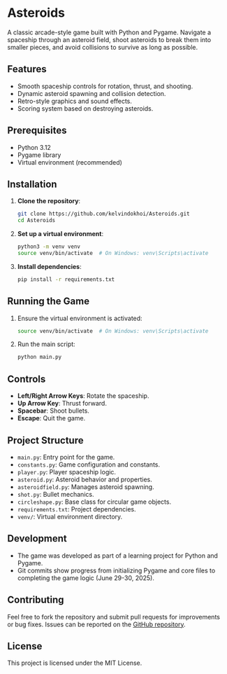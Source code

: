 # Asteroids

A classic arcade-style game built with Python and Pygame. Navigate a spaceship through an asteroid field, shoot asteroids to break them into smaller pieces, and avoid collisions to survive as long as possible.

## Features
- Smooth spaceship controls for rotation, thrust, and shooting.
- Dynamic asteroid spawning and collision detection.
- Retro-style graphics and sound effects.
- Scoring system based on destroying asteroids.

## Prerequisites
- Python 3.12
- Pygame library
- Virtual environment (recommended)

## Installation
1. **Clone the repository**:
   ```bash
   git clone https://github.com/kelvindokhoi/Asteroids.git
   cd Asteroids
   ```

2. **Set up a virtual environment**:
   ```bash
   python3 -m venv venv
   source venv/bin/activate  # On Windows: venv\Scripts\activate
   ```

3. **Install dependencies**:
   ```bash
   pip install -r requirements.txt
   ```

## Running the Game
1. Ensure the virtual environment is activated:
   ```bash
   source venv/bin/activate  # On Windows: venv\Scripts\activate
   ```
2. Run the main script:
   ```bash
   python main.py
   ```

## Controls
- **Left/Right Arrow Keys**: Rotate the spaceship.
- **Up Arrow Key**: Thrust forward.
- **Spacebar**: Shoot bullets.
- **Escape**: Quit the game.

## Project Structure
- `main.py`: Entry point for the game.
- `constants.py`: Game configuration and constants.
- `player.py`: Player spaceship logic.
- `asteroid.py`: Asteroid behavior and properties.
- `asteroidfield.py`: Manages asteroid spawning.
- `shot.py`: Bullet mechanics.
- `circleshape.py`: Base class for circular game objects.
- `requirements.txt`: Project dependencies.
- `venv/`: Virtual environment directory.

## Development
- The game was developed as part of a learning project for Python and Pygame.
- Git commits show progress from initializing Pygame and core files to completing the game logic (June 29-30, 2025).

## Contributing
Feel free to fork the repository and submit pull requests for improvements or bug fixes. Issues can be reported on the [GitHub repository](https://github.com/kelvindokhoi/Asteroids).

## License
This project is licensed under the MIT License.